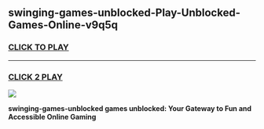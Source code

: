 
## swinging-games-unblocked-Play-Unblocked-Games-Online-v9q5q
<h3>
<a href="https://premium76.site?title=swinging-games-unblocked&ref=24A">CLICK TO PLAY</a></h3>
<hr>

<h3>
<a href="https://premium76.site?title=swinging-games-unblocked&ref=24A">CLICK 2 PLAY</a>
  
</h3>

<a href="https://premium76.site?title=swinging-games-unblocked&ref=24A"><img src="https://clearcache.store/games.png"></a>


**swinging-games-unblocked games unblocked: Your Gateway to Fun and Accessible Online Gaming**
